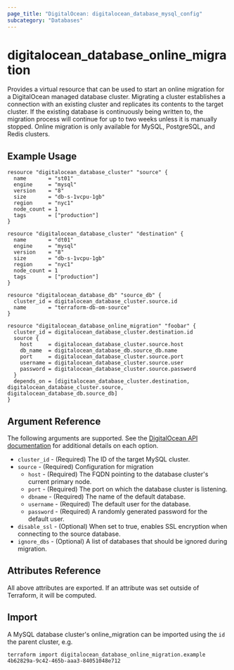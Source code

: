 ```yaml
---
page_title: "DigitalOcean: digitalocean_database_mysql_config"
subcategory: "Databases"
---
```


# digitalocean\_database\_online\_migration

Provides a virtual resource that can be used to start an online migration 
for a DigitalOcean managed database cluster. Migrating a cluster establishes a 
connection with an existing cluster and replicates its contents to the target 
cluster. If the existing database is continuously being written to, the migration 
process will continue for up to two weeks unless it is manually stopped. 
Online migration is only available for MySQL, PostgreSQL, and Redis clusters.

## Example Usage

```hcl
resource "digitalocean_database_cluster" "source" {
  name       = "st01"
  engine     = "mysql"
  version    = "8"
  size       = "db-s-1vcpu-1gb"
  region     = "nyc1"
  node_count = 1
  tags       = ["production"]
}

resource "digitalocean_database_cluster" "destination" {
  name       = "dt01"
  engine     = "mysql"
  version    = "8"
  size       = "db-s-1vcpu-1gb"
  region     = "nyc1"
  node_count = 1
  tags       = ["production"]
}

resource "digitalocean_database_db" "source_db" {
  cluster_id = digitalocean_database_cluster.source.id
  name       = "terraform-db-om-source"
}

resource "digitalocean_database_online_migration" "foobar" {
  cluster_id = digitalocean_database_cluster.destination.id
  source {
    host     = digitalocean_database_cluster.source.host
    db_name  = digitalocean_database_db.source_db.name
    port     = digitalocean_database_cluster.source.port
    username = digitalocean_database_cluster.source.user
    password = digitalocean_database_cluster.source.password
  }
  depends_on = [digitalocean_database_cluster.destination, digitalocean_database_cluster.source, digitalocean_database_db.source_db]
}
```


## Argument Reference

The following arguments are supported. See the [DigitalOcean API documentation](https://docs.digitalocean.com/reference/api/digitalocean/#tag/Databases/operation/databases_update_onlineMigration)
for additional details on each option.

* `cluster_id` - (Required)  The ID of the target MySQL cluster.
* `source` - (Required) Configuration for migration
  * `host` - (Required) The FQDN pointing to the database cluster's current primary node.
  * `port` - (Required) The port on which the database cluster is listening.
  * `dbname` - (Required) The name of the default database.
  * `username` - (Required) The default user for the database.
  * `password` - (Required) A randomly generated password for the default user. 
* `disable_ssl` - (Optional) When set to true, enables SSL encryption when connecting to the source database.
* `ignore_dbs` - (Optional) A list of databases that should be ignored during migration.

## Attributes Reference

All above attributes are exported. If an attribute was set outside of Terraform, it will be computed.

## Import

A MySQL database cluster's online_migration can be imported using the `id` the parent cluster, e.g.

```
terraform import digitalocean_database_online_migration.example 4b62829a-9c42-465b-aaa3-84051048e712
```

